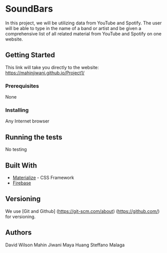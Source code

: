 # SoundBars

In this project, we will be utilizing data from YouTube and Spotify. The user will be able to type in the name of a band or artist and be given a comprehensive list of all related material from YouTube and Spotify on one website.

## Getting Started

This link will take you directly to the website: https://mahinjiwani.github.io/Project1/

### Prerequisites

None

### Installing

Any Internet browser

## Running the tests

No testing

## Built With
* [Materialize](https://materializecss.com/) - CSS Framework
* [Firebase](https://firebase.google.com/)

## Versioning

We use [Git and Github] (https://git-scm.com/about) (https://github.com/) for versioning.

## Authors

David Wilson
Mahin Jiwani
Maya Huang
Steffano Malaga
